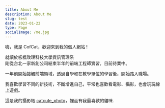 ```yaml
---
title: About Me
description: About Me
slug: test
date: 2023-01-22
type: Page
socialImage: /me.jpg
---
```


嗨，我是 CofCat，歡迎來到我的個人網站 !<br />

就讀於板橋致理科技大學資訊管理系<br />
剛從台北一家新創公司結束半年的前端工程師實習，目前待業中。

一年前開始接觸前端領域，透過自學和在教學單位的學習後，開始踏入職場。

我喜歡學習不同的新技術，不斷增進自己，平常也喜歡看電影、攝影，也會玩玩線上遊戲。<br />

這是我的攝影帳 [catcute_photo](https://www.instagram.com/catcute_photo/)，裡面有我最喜歡的貓咪.
